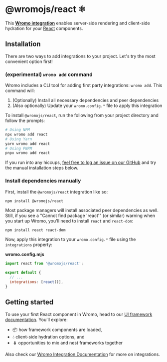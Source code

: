 # @wromojs/react ⚛️

This **[Wromo integration][wromo-integration]** enables server-side rendering and client-side hydration for your [React](https://reactjs.org/) components.

## Installation

There are two ways to add integrations to your project. Let's try the most convenient option first!

### (experimental) `wromo add` command

Wromo includes a CLI tool for adding first party integrations: `wromo add`. This command will:
1. (Optionally) Install all necessary dependencies and peer dependencies
2. (Also optionally) Update your `wromo.config.*` file to apply this integration

To install `@wromojs/react`, run the following from your project directory and follow the prompts:

```sh
# Using NPM
npx wromo add react
# Using Yarn
yarn wromo add react
# Using PNPM
pnpx wromo add react
```

If you run into any hiccups, [feel free to log an issue on our GitHub](https://github.com/Wromo/wromo/issues) and try the manual installation steps below.

### Install dependencies manually

First, install the `@wromojs/react` integration like so:

```
npm install @wromojs/react
```

Most package managers will install associated peer dependencies as well. Still, if you see a "Cannot find package 'react'" (or similar) warning when you start up Wromo, you'll need to install `react` and `react-dom`:

```sh
npm install react react-dom
```

Now, apply this integration to your `wromo.config.*` file using the `integrations` property:

__wromo.config.mjs__

```js
import react from '@wromojs/react';

export default {
  // ...
  integrations: [react()],
}
```

## Getting started

To use your first React component in Wromo, head to our [UI framework documentation][wromo-ui-frameworks]. You'll explore:
- 📦 how framework components are loaded,
- 💧 client-side hydration options, and
- 🪆 opportunities to mix and nest frameworks together

Also check our [Wromo Integration Documentation][wromo-integration] for more on integrations.

[wromo-integration]: https://docs.wromo.build/en/guides/integrations-guide/
[wromo-ui-frameworks]: https://docs.wromo.build/en/core-concepts/framework-components/#using-framework-components
